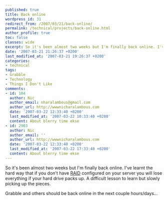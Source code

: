 ```yaml
---
published: true
title: Back online
wordpress_id: 31
redirect_from: /2007/03/21/back-online/
permalink: /technical/projects/back-online.html
author_profile: true
toc: false
classes: wide
excerpt: So it's been almost two weeks but I'm finally back online. I've learnt the hard way that if you don't have RAID configured on your server you will lose everything if your hard drive packs up.
date: '2007-03-21 21:26:37 +0200'
last_modified_at: '2007-03-21 19:26:37 +0200'
categories:
- technical
tags:
- Grabble
- Technology
- Things I Don't Like
comments:
- id: 104
  author: Nic
  author_email: nharalambous@gmail.com
  author_url: http://wwwnicharalambous.com
  date: '2007-03-22 12:33:40 +0200'
  last_modified_at: '2007-03-22 10:33:40 +0200'
  content: About blerry time ekse
- id: 2903
  author: Nic
  author_email: ''
  author_url: http://wwwnicharalambous.com
  date: '2007-03-22 12:33:40 +0200'
  last_modified_at: '2007-03-22 17:33:40 +0200'
  content: About blerry time ekse
---
```

So it's been almost two weeks but I'm finally back online. I've learnt the hard way that if you don't have <a href="http://www.orafaq.com/glossary/faqglosr.htm">RAID</a> configured on your server you will lose everything if your hard drive packs up. A difficult lesson to learn but slowly picking up the pieces.

Grabble and others should be back online in the next couple hours/days...
